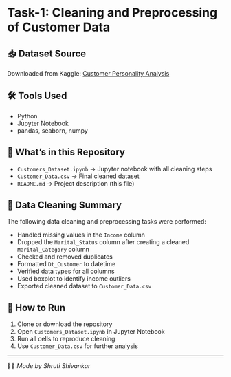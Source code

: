 # Task-1: Cleaning and Preprocessing of Customer Data

## 📥 Dataset Source  
Downloaded from Kaggle: [Customer Personality Analysis](https://www.kaggle.com/datasets/imakash3011/customer-personality-analysis)

## 🛠 Tools Used
- Python
- Jupyter Notebook
- pandas, seaborn, numpy

## 📂 What’s in this Repository
- `Customers_Dataset.ipynb` → Jupyter notebook with all cleaning steps
- `Customer_Data.csv` → Final cleaned dataset
- `README.md` → Project description (this file)

## 🧹 Data Cleaning Summary
The following data cleaning and preprocessing tasks were performed:
- Handled missing values in the `Income` column
- Dropped the `Marital_Status` column after creating a cleaned `Marital_Category` column
- Checked and removed duplicates
- Formatted `Dt_Customer` to datetime
- Verified data types for all columns
- Used boxplot to identify income outliers
- Exported cleaned dataset to `Customer_Data.csv`

## 📌 How to Run
1. Clone or download the repository
2. Open `Customers_Dataset.ipynb` in Jupyter Notebook
3. Run all cells to reproduce cleaning
4. Use `Customer_Data.csv` for further analysis

---

🧑‍💻 _Made by Shruti Shivankar_
